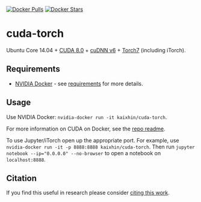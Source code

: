 [![Docker Pulls](https://img.shields.io/docker/pulls/kaixhin/cuda-torch.svg)](https://hub.docker.com/r/kaixhin/cuda-torch/)
[![Docker Stars](https://img.shields.io/docker/stars/kaixhin/cuda-torch.svg)](https://hub.docker.com/r/kaixhin/cuda-torch/)

cuda-torch
==========
Ubuntu Core 14.04 + [CUDA 8.0](http://www.nvidia.com/object/cuda_home_new.html) + [cuDNN v6](https://developer.nvidia.com/cuDNN) + [Torch7](http://torch.ch/) (including iTorch).

Requirements
------------

- [NVIDIA Docker](https://github.com/NVIDIA/nvidia-docker) - see [requirements](https://github.com/NVIDIA/nvidia-docker/wiki/CUDA#requirements) for more details.

Usage
-----
Use NVIDIA Docker: ``nvidia-docker run -it kaixhin/cuda-torch``.

For more information on CUDA on Docker, see the [repo readme](https://github.com/Kaixhin/dockerfiles#cuda).

To use Jupyter/iTorch open up the appropriate port. For example, use ``nvidia-docker run -it -p 8888:8888 kaixhin/cuda-torch``. Then run `jupyter notebook --ip="0.0.0.0" --no-browser` to open a notebook on `localhost:8888`.

Citation
--------
If you find this useful in research please consider [citing this work](https://github.com/Kaixhin/dockerfiles/blob/master/CITATION.md).
